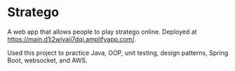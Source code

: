 # Stratego

A web app that allows people to play stratego online. Deployed at https://main.d1i2wiyaii7dqi.amplifyapp.com/.
  
Used this project to practice Java, OOP, unit testing, design patterns, Spring Boot, websocket, and AWS.
